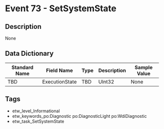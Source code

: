 # Event 73 - SetSystemState

## Description
None

## Data Dictionary
|Standard Name|Field Name|Type|Description|Sample Value|
|---|---|---|---|---|
|TBD|ExecutionState|TBD|UInt32|None|None|

## Tags
* etw_level_Informational
* etw_keywords_po:Diagnostic po:DiagnosticLight po:WdiDiagnostic
* etw_task_SetSystemState